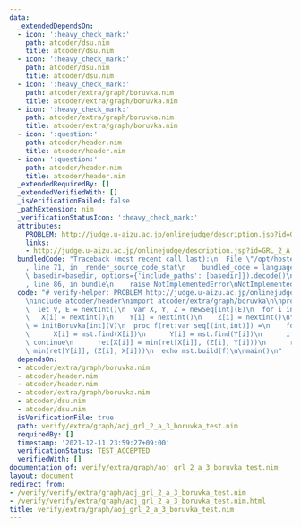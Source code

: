 ```yaml
---
data:
  _extendedDependsOn:
  - icon: ':heavy_check_mark:'
    path: atcoder/dsu.nim
    title: atcoder/dsu.nim
  - icon: ':heavy_check_mark:'
    path: atcoder/dsu.nim
    title: atcoder/dsu.nim
  - icon: ':heavy_check_mark:'
    path: atcoder/extra/graph/boruvka.nim
    title: atcoder/extra/graph/boruvka.nim
  - icon: ':heavy_check_mark:'
    path: atcoder/extra/graph/boruvka.nim
    title: atcoder/extra/graph/boruvka.nim
  - icon: ':question:'
    path: atcoder/header.nim
    title: atcoder/header.nim
  - icon: ':question:'
    path: atcoder/header.nim
    title: atcoder/header.nim
  _extendedRequiredBy: []
  _extendedVerifiedWith: []
  _isVerificationFailed: false
  _pathExtension: nim
  _verificationStatusIcon: ':heavy_check_mark:'
  attributes:
    PROBLEM: http://judge.u-aizu.ac.jp/onlinejudge/description.jsp?id=GRL_2_A
    links:
    - http://judge.u-aizu.ac.jp/onlinejudge/description.jsp?id=GRL_2_A
  bundledCode: "Traceback (most recent call last):\n  File \"/opt/hostedtoolcache/Python/3.10.5/x64/lib/python3.10/site-packages/onlinejudge_verify/documentation/build.py\"\
    , line 71, in _render_source_code_stat\n    bundled_code = language.bundle(stat.path,\
    \ basedir=basedir, options={'include_paths': [basedir]}).decode()\n  File \"/opt/hostedtoolcache/Python/3.10.5/x64/lib/python3.10/site-packages/onlinejudge_verify/languages/nim.py\"\
    , line 86, in bundle\n    raise NotImplementedError\nNotImplementedError\n"
  code: "# verify-helper: PROBLEM http://judge.u-aizu.ac.jp/onlinejudge/description.jsp?id=GRL_2_A\n\
    \ninclude atcoder/header\nimport atcoder/extra/graph/boruvka\n\nproc main() =\n\
    \  let V, E = nextInt()\n  var X, Y, Z = newSeq[int](E)\n  for i in 0..<E:\n \
    \   X[i] = nextint()\n    Y[i] = nextint()\n    Z[i] = nextint()\n\n  var mst\
    \ = initBoruvka[int](V)\n  proc f(ret:var seq[(int,int)]) =\n    for i in 0..<E:\n\
    \      X[i] = mst.find(X[i])\n      Y[i] = mst.find(Y[i])\n      if X[i] == Y[i]:\
    \ continue\n      ret[X[i]] = min(ret[X[i]], (Z[i], Y[i]))\n      ret[Y[i]] =\
    \ min(ret[Y[i]], (Z[i], X[i]))\n  echo mst.build(f)\n\nmain()\n"
  dependsOn:
  - atcoder/extra/graph/boruvka.nim
  - atcoder/header.nim
  - atcoder/header.nim
  - atcoder/extra/graph/boruvka.nim
  - atcoder/dsu.nim
  - atcoder/dsu.nim
  isVerificationFile: true
  path: verify/extra/graph/aoj_grl_2_a_3_boruvka_test.nim
  requiredBy: []
  timestamp: '2021-12-11 23:59:27+09:00'
  verificationStatus: TEST_ACCEPTED
  verifiedWith: []
documentation_of: verify/extra/graph/aoj_grl_2_a_3_boruvka_test.nim
layout: document
redirect_from:
- /verify/verify/extra/graph/aoj_grl_2_a_3_boruvka_test.nim
- /verify/verify/extra/graph/aoj_grl_2_a_3_boruvka_test.nim.html
title: verify/extra/graph/aoj_grl_2_a_3_boruvka_test.nim
---
```

